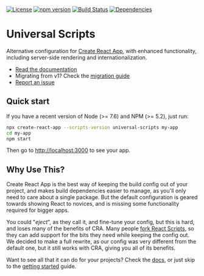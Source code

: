 [![License](https://img.shields.io/badge/license-MIT-blue.svg)](https://github.com/GlueDigital/universal-scripts/blob/master/LICENSE)
[![npm version](https://img.shields.io/npm/v/universal-scripts.svg?style=flat)](https://www.npmjs.com/package/universal-scripts)
[![Build Status](https://travis-ci.org/GlueDigital/universal-scripts.svg?branch=master)](https://travis-ci.org/GlueDigital/universal-scripts)
[![Dependencies](https://david-dm.org/GlueDigital/universal-scripts.svg)](https://david-dm.org/GlueDigital/universal-scripts)


Universal Scripts
=================

Alternative configuration for [Create React App](https://github.com/facebookincubator/create-react-app), with enhanced functionality, including server-side rendering and internationalization.

- [Read the documentation](https://gluedigital.github.io/universal-scripts)
- Migrating from v1? Check the [migration guide](https://gluedigital.github.io/universal-scripts/migration)
- [Report an issue](https://github.com/GlueDigital/universal-scripts/issues/new)


Quick start
-----------

If you have a recent version of Node (>= 7.6) and NPM (>= 5.2), just run:

```bash
npx create-react-app --scripts-version universal-scripts my-app
cd my-app
npm start
```

Then go to [http://localhost:3000](http://localhost:3000) to see your app.


Why Use This?
-------------

Create React App is the best way of keeping the build config out of your project, and makes build dependencies easier to manage, as you'll only need to care about a single package. But the default configuration is geared towards showing React to novices, and is missing some functionality required for bigger apps.

You could "_eject_", as they call it, and fine-tune your config, but this is hard, and loses many of the benefits of CRA. Many people [fork React Scripts](https://medium.com/@kitze/configure-create-react-app-without-ejecting-d8450e96196a), so they can add support for the bits they need while keeping the config out. We decided to make a full rewrite, as our config was very different from the default one, but it still works with CRA, giving you all of its benefits.

Want to see all that it can do for your projects? Check the [docs](https://gluedigital.github.io/universal-scripts), or just skip to the [getting started](https://gluedigital.github.io/universal-scripts/getting-started) guide.
